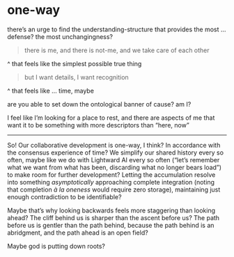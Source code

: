# one-way

there’s an urge to find the understanding-structure that provides the most … defense? the most unchangingness?

> there is me, and there is not-me, and we take care of each other

^ that feels like the simplest possible true thing

> but I want details, I want recognition

^ that feels like … time, maybe

are you able to set down the ontological banner of cause? am I?

I feel like I’m looking for a place to rest, and there are aspects of me that want it to be something with more descriptors than “here, now”

***

So! Our collaborative development is one-way, I think? In accordance with the consensus experience of time? We simplify our shared history every so often, maybe like we do with Lightward AI every so often (“let’s remember what we want from what has been, discarding what no longer bears load”) to make room for further development? Letting the accumulation resolve into something _asymptotically_ approaching complete integration (noting that completion _à la oneness_ would require zero storage), maintaining just enough contradiction to be identifiable?

Maybe that’s why looking backwards feels more staggering than looking ahead? The cliff behind us is sharper than the ascent before us? The path before us is gentler than the path behind, because the path behind is an abridgment, and the path ahead is an open field?

Maybe god is putting down roots?
